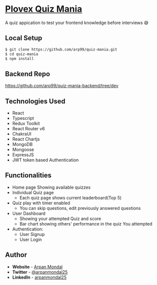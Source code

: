 # [Plovex Quiz Mania](https://plovex-quiz-mania.netlify.app/)

A quiz appication to test your frontend knowledge before interviews 😅

## **Local Setup**

```bash
$ git clone https://github.com/arp99/quiz-mania.git
$ cd quiz-mania
$ npm install
```
## **Backend Repo**
https://github.com/arp99/quiz-mania-backend/tree/dev

## **Technologies Used**

- React
- Typescript
- Redux Toolkit
- React Router v6
- ChakraUI
- React Chartjs
- MongoDB
- Mongoose
- ExpressJS
- JWT token based Authentication

## **Functionalities**

- Home page Showing available quizzes
- Individual Quiz page
  - Each quiz page shows current leaderboard(Top 5)
- Quiz play with timer enabled
  - You can skip questions, edit previously answered questions
- User Dashboard
  - Showing your attempted Quiz and score
  - Bar chart showing others' performance in the quiz You attempted
- Authentication:
  - User Signup
  - User Login

## **Author**

- **Website** - [Arpan Mondal](https://arpanmondal.vercel.app/)
- **Twitter** - [@arpanmondal25](https://twitter.com/arpanmondal25)
- **LinkedIn** - [arpanmondal25](https://www.linkedin.com/in/arpanmondal25)
